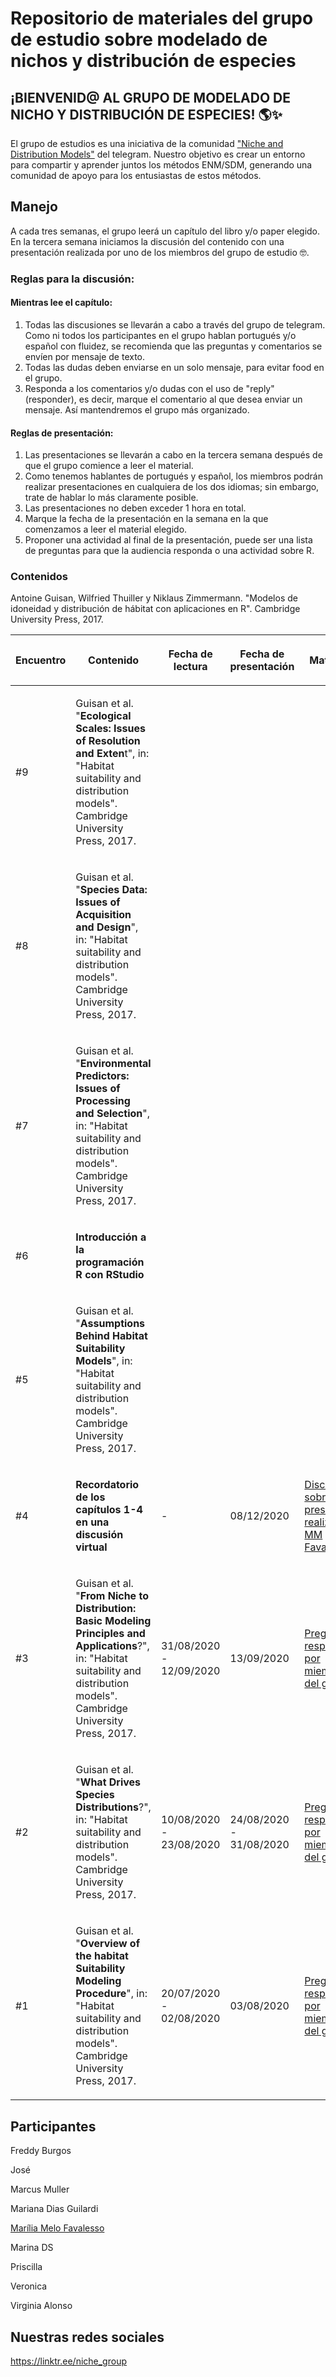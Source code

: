 # Repositorio de materiales del grupo de estudio sobre modelado de nichos y distribución de especies

## ¡BIENVENID\@ AL GRUPO DE MODELADO DE NICHO Y DISTRIBUCIÓN DE ESPECIES! 🌎✨

El grupo de estudios es una iniciativa de la comunidad ["Niche and Distribution Models"](https://t.me/nichemodel) del telegram. Nuestro objetivo es crear un entorno para compartir y aprender juntos los métodos ENM/SDM, generando una comunidad de apoyo para los entusiastas de estos métodos.

## Manejo

A cada tres semanas, el grupo leerá un capítulo del libro y/o paper elegido. En la tercera semana iniciamos la discusión del contenido con una presentación realizada por uno de los miembros del grupo de estudio :nerd_face:.

### Reglas para la discusión:

#### Mientras lee el capítulo:

1.  Todas las discusiones se llevarán a cabo a través del grupo de telegram. Como ni todos los participantes en el grupo hablan portugués y/o español con fluidez, se recomienda que las preguntas y comentarios se envíen por mensaje de texto.
2.  Todas las dudas deben enviarse en un solo mensaje, para evitar food en el grupo.
3.  Responda a los comentarios y/o dudas con el uso de "reply" (responder), es decir, marque el comentario al que desea enviar un mensaje. Así mantendremos el grupo más organizado.

#### Reglas de presentación:

1.  Las presentaciones se llevarán a cabo en la tercera semana después de que el grupo comience a leer el material.
2.  Como tenemos hablantes de portugués y español, los miembros podrán realizar presentaciones en cualquiera de los dos idiomas; sin embargo, trate de hablar lo más claramente posible.
3.  Las presentaciones no deben exceder 1 hora en total.
4.  Marque la fecha de la presentación en la semana en la que comenzamos a leer el material elegido.
5.  Proponer una actividad al final de la presentación, puede ser una lista de preguntas para que la audiencia responda o una actividad sobre R.

### Contenidos

Antoine Guisan, Wilfried Thuiller y Niklaus Zimmermann. "Modelos de idoneidad y distribución de hábitat con aplicaciones en R". Cambridge University Press, 2017.

<table><colgroup><col style="width: 12%" /><col style="width: 36%" /><col style="width: 18%" /><col style="width: 15%" /><col style="width: 13%" /><col style="width: 26%" /></colgroup><thead><tr class="header"><th><p>Encuentro</p></th><th><p>Contenido</p></th><th><p>Fecha de lectura</p></th><th><p>Fecha de presentación</p></th><th><p>Materiales</p></th><th><p>Presentador</p></th></tr></thead><tbody><tr class="odd"><td><p>#9</p></td><td><p>Guisan et al. "<strong>Ecological Scales: Issues of Resolution and Exten</strong>t", in: "Habitat suitability and distribution models". Cambridge University Press, 2017.</p></td><td></td><td></td><td></td><td></td></tr><tr class="even"><td><p>#8</p></td><td><p>Guisan et al. "<strong>Species Data: Issues of Acquisition and Design</strong>", in: "Habitat suitability and distribution models". Cambridge University Press, 2017.</p></td><td></td><td></td><td></td><td></td></tr><tr class="odd"><td><p>#7</p></td><td><p>Guisan et al. "<strong>Environmental Predictors: Issues of Processing<br />
and Selection</strong>", in: "Habitat suitability and distribution models". Cambridge University Press, 2017.</p></td><td></td><td></td><td></td><td></td></tr><tr class="even"><td><p>#6</p></td><td><p><strong>Introducción a la programación R con RStudio</strong></p></td><td></td><td></td><td></td><td></td></tr><tr class="odd"><td><p>#5</p></td><td><p>Guisan et al. "<strong>Assumptions Behind Habitat Suitability Models</strong>", in: "Habitat suitability and distribution models". Cambridge University Press, 2017.</p></td><td></td><td></td><td></td><td></td></tr><tr class="even"><td><p>#4</p></td><td><p><strong>Recordatorio de los capítulos 1-4 en una discusión virtual</strong></p></td><td><p>-</p></td><td><p>08/12/2020</p></td><td><p><a href="https://www.mmfava.com/blog.html">Discusión sobre la presentación realizada por MM Favalesso</a></p></td><td><p>Marília Melo Favalesso</p></td></tr><tr class="odd"><td><p>#3</p></td><td><p>Guisan et al. "<strong>From Niche to Distribution: Basic Modeling<br />
Principles and Applications</strong>?", in: "Habitat suitability and distribution models". Cambridge University Press, 2017.</p></td><td><p>31/08/2020 - 12/09/2020</p></td><td><p>13/09/2020</p></td><td><p><a href="/contenidos/#3">Preguntas respondidas por miembros del grupo</a></p></td><td><p>Marília</p></td></tr><tr class="even"><td><p>#2</p></td><td><p>Guisan et al. "<strong>What Drives Species Distributions</strong>?", in: "Habitat suitability and distribution models". Cambridge University Press, 2017.</p></td><td><p>10/08/2020 - 23/08/2020</p></td><td><p>24/08/2020 - 31/08/2020</p></td><td><p><a href="/contenidos/#2">Preguntas respondidas por miembros del grupo</a></p></td><td><p>Veronica y Jose </p></td></tr><tr class="odd"><td><p>#1</p></td><td><p>Guisan et al. "<strong>Overview of the habitat Suitability Modeling Procedure</strong>", in: "Habitat suitability and distribution models". Cambridge University Press, 2017.</p></td><td><p>20/07/2020 - 02/08/2020</p></td><td><p>03/08/2020</p></td><td><p><a href="/contenidos/#1">Preguntas respondidas por miembros del grupo</a></p></td><td><p>Marília</p></td></tr></tbody></table>

## Participantes

Freddy Burgos

José

Marcus Muller

Mariana Dias Guilardi

[Marília Melo Favalesso](www.fava.com)

Marina DS

Priscilla

Veronica

Virginia Alonso

## Nuestras redes sociales

<https://linktr.ee/niche_group>
